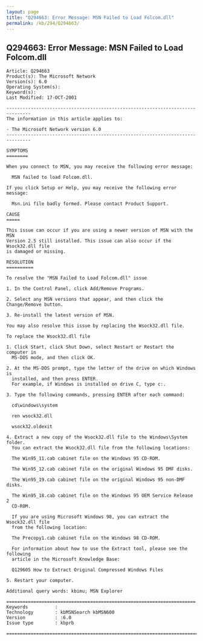 ```yaml
---
layout: page
title: "Q294663: Error Message: MSN Failed to Load Folcom.dll"
permalink: /kb/294/Q294663/
---
```


## Q294663: Error Message: MSN Failed to Load Folcom.dll

	Article: Q294663
	Product(s): The Microsoft Network
	Version(s): 6.0
	Operating System(s): 
	Keyword(s): 
	Last Modified: 17-OCT-2001
	
	-------------------------------------------------------------------------------
	The information in this article applies to:
	
	- The Microsoft Network version 6.0 
	-------------------------------------------------------------------------------
	
	SYMPTOMS
	========
	
	When you connect to MSN, you may receive the following error message:
	
	  MSN failed to load Folcom.dll.
	
	If you click Setup or Help, you may receive the following error message:
	
	  Msn.ini file badly formed. Please contact Product Support.
	
	CAUSE
	=====
	
	This issue can occur if you are using a newer version of MSN with the MSN
	Version 2.5 still installed. This issue can also occur if the Wsock32.dll file
	is damaged or missing.
	
	RESOLUTION
	==========
	
	To resolve the "MSN Failed to Load Folcom.dll" issue
	
	1. In the Control Panel, click Add/Remove Programs.
	
	2. Select any MSN versions that appear, and then click the Change/Remove button.
	
	3. Re-install the latest version of MSN.
	
	You may also resolve this issue by replacing the Wsock32.dll file.
	
	To replace the Wsock32.dll file
	
	1. Click Start, click Shut Down, select Restart or Restart the computer in
	  MS-DOS mode, and then click OK.
	
	2. At the MS-DOS prompt, type the letter of the drive on which Windows is
	  installed, and then press ENTER.
	  For example, if Windows is installed on drive C, type c:.
	
	3. Type the following commands, pressing ENTER after each command:
	
	  cd\windows\system
	
	  ren wsock32.dll
	
	  wsock32.oldexit
	
	4. Extract a new copy of the Wsock32.dll file to the Windows\System folder.
	  You can extract the Wsock32.dll file from the following locations:
	
	  The Win95_11.cab cabinet file on the Windows 95 CD-ROM.
	
	  The Win95_12.cab cabinet file on the original Windows 95 DMF disks.
	
	  The Win95_19.cab cabinet file on the original Windows 95 non-DMF disks.
	
	  The Win95_18.cab cabinet file on the Windows 95 OEM Service Release 2
	  CD-ROM.
	
	  If you are using Microsoft Windows 98, you can extract the Wsock32.dll file
	  from the following location:
	
	  The Precopy1.cab cabinet file on the Windows 98 CD-ROM.
	
	  For information about how to use the Extract tool, please see the following
	  article in the Microsoft Knowledge Base:
	
	  Q129605 How to Extract Original Compressed Windows Files
	
	5. Restart your computer.
	
	Additional query words: kbimu; MSN Explorer
	
	======================================================================
	Keywords          :  
	Technology        : kbMSNSearch kbMSN600
	Version           : :6.0
	Issue type        : kbprb
	
	=============================================================================
	
